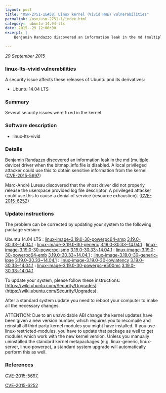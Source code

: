 ```yaml
---
layout: post
title: "USN-2751-1&#58; Linux kernel (Vivid HWE) vulnerabilities"
permalink: /usn/usn-2751-1/index.html
category:  ubuntu-14.04-lts
date: 2015--29 12:00:00
excerpt: |
    Benjamin Randazzo discovered an information leak in the md (multiple device) driver when the bitmap_info.file is disabled. A local privileged attacker could use this to obtain sensitive information from the kernel. ([CVE-2015-5697](http://people.ubuntu.com/~ubuntu-security/cve/CVE-2015-5697))
    
--- 
```

 
 

*29 September 2015*

### linux-lts-vivid vulnerabilities

A security issue affects these releases of Ubuntu and its derivatives:

* Ubuntu 14.04 LTS

### Summary

Several security issues were fixed in the kernel. 

### Software description

* linux-lts-vivid 

### Details

Benjamin Randazzo discovered an information leak in the md (multiple device) driver when the bitmap_info.file is disabled. A local privileged attacker could use this to obtain sensitive information from the kernel. ([CVE-2015-5697](http://people.ubuntu.com/~ubuntu-security/cve/CVE-2015-5697))

Marc-André Lureau discovered that the vhost driver did not properly release the userspace provided log file descriptor. A privileged attacker could use this to cause a denial of service (resource exhaustion). ([CVE-2015-6252](http://people.ubuntu.com/~ubuntu-security/cve/CVE-2015-6252)) 

### Update instructions

The problem can be corrected by updating your system to the following package version:

Ubuntu 14.04 LTS
 : [linux-image-3.19.0-30-powerpc64-smp](https://launchpad.net/ubuntu/+source/linux-lts-vivid) <span> [3.19.0-30.33~14.04.1](https://launchpad.net/ubuntu/+source/linux-lts-vivid/3.19.0-30.33~14.04.1) </span> 
 : [linux-image-3.19.0-30-generic](https://launchpad.net/ubuntu/+source/linux-lts-vivid) <span> [3.19.0-30.33~14.04.1](https://launchpad.net/ubuntu/+source/linux-lts-vivid/3.19.0-30.33~14.04.1) </span> 
 : [linux-image-3.19.0-30-powerpc-smp](https://launchpad.net/ubuntu/+source/linux-lts-vivid) <span> [3.19.0-30.33~14.04.1](https://launchpad.net/ubuntu/+source/linux-lts-vivid/3.19.0-30.33~14.04.1) </span> 
 : [linux-image-3.19.0-30-powerpc64-emb](https://launchpad.net/ubuntu/+source/linux-lts-vivid) <span> [3.19.0-30.33~14.04.1](https://launchpad.net/ubuntu/+source/linux-lts-vivid/3.19.0-30.33~14.04.1) </span> 
 : [linux-image-3.19.0-30-generic-lpae](https://launchpad.net/ubuntu/+source/linux-lts-vivid) <span> [3.19.0-30.33~14.04.1](https://launchpad.net/ubuntu/+source/linux-lts-vivid/3.19.0-30.33~14.04.1) </span> 
 : [linux-image-3.19.0-30-lowlatency](https://launchpad.net/ubuntu/+source/linux-lts-vivid) <span> [3.19.0-30.33~14.04.1](https://launchpad.net/ubuntu/+source/linux-lts-vivid/3.19.0-30.33~14.04.1) </span> 
 : [linux-image-3.19.0-30-powerpc-e500mc](https://launchpad.net/ubuntu/+source/linux-lts-vivid) <span> [3.19.0-30.33~14.04.1](https://launchpad.net/ubuntu/+source/linux-lts-vivid/3.19.0-30.33~14.04.1) </span> 

To update your system, please follow these instructions: [https://wiki.ubuntu.com/Security/Upgrades](https://wiki.ubuntu.com/Security/Upgrades).

After a standard system update you need to reboot your computer to make all the necessary changes.

ATTENTION: Due to an unavoidable ABI change the kernel updates have been given a new version number, which requires you to recompile and reinstall all third party kernel modules you might have installed. If you use linux-restricted-modules, you have to update that package as well to get modules which work with the new kernel version. Unless you manually uninstalled the standard kernel metapackages (e.g. linux-generic, linux-server, linux-powerpc), a standard system upgrade will automatically perform this as well. 

### References

 
 [CVE-2015-5697](http://people.ubuntu.com/~ubuntu-security/cve/CVE-2015-5697), 

 [CVE-2015-6252](http://people.ubuntu.com/~ubuntu-security/cve/CVE-2015-6252)
 

